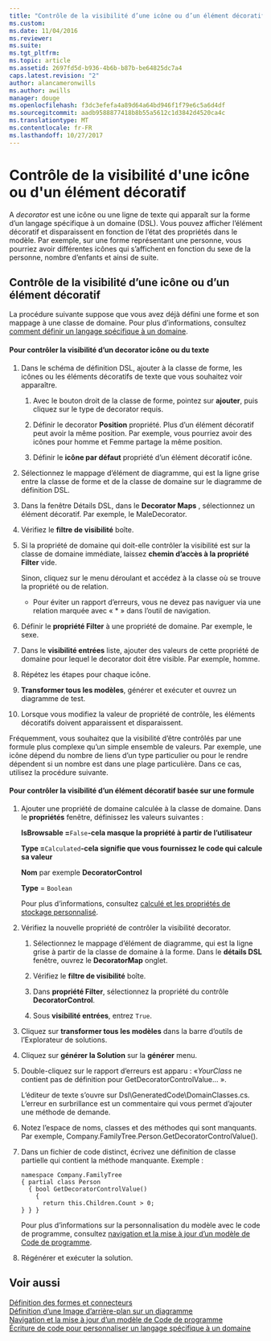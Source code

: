 ```yaml
---
title: "Contrôle de la visibilité d’une icône ou d’un élément décoratif | Documents Microsoft"
ms.custom: 
ms.date: 11/04/2016
ms.reviewer: 
ms.suite: 
ms.tgt_pltfrm: 
ms.topic: article
ms.assetid: 2697fd5d-b936-4b6b-b87b-be64825dc7a4
caps.latest.revision: "2"
author: alancameronwills
ms.author: awills
manager: douge
ms.openlocfilehash: f3dc3efefa4a89d64a64bd946f1f79e6c5a6d4df
ms.sourcegitcommit: aadb9588877418b8b55a5612c1d3842d4520ca4c
ms.translationtype: MT
ms.contentlocale: fr-FR
ms.lasthandoff: 10/27/2017
---
```

# <a name="controlling-the-visibility-of-an-icon-or-decorator"></a>Contrôle de la visibilité d'une icône ou d'un élément décoratif
A *decorator* est une icône ou une ligne de texte qui apparaît sur la forme d’un langage spécifique à un domaine (DSL). Vous pouvez afficher l’élément décoratif et disparaissent en fonction de l’état des propriétés dans le modèle. Par exemple, sur une forme représentant une personne, vous pourriez avoir différentes icônes qui s’affichent en fonction du sexe de la personne, nombre d’enfants et ainsi de suite.  
  
## <a name="controlling-the-visibility-of-an-icon-or-decorator"></a>Contrôle de la visibilité d’une icône ou d’un élément décoratif  
 La procédure suivante suppose que vous avez déjà défini une forme et son mappage à une classe de domaine. Pour plus d’informations, consultez [comment définir un langage spécifique à un domaine](../modeling/how-to-define-a-domain-specific-language.md).  
  
#### <a name="to-control-the-visibility-of-an-icon-or-text-decorator"></a>Pour contrôler la visibilité d’un decorator icône ou du texte  
  
1.  Dans le schéma de définition DSL, ajouter à la classe de forme, les icônes ou les éléments décoratifs de texte que vous souhaitez voir apparaître.  
  
    1.  Avec le bouton droit de la classe de forme, pointez sur **ajouter**, puis cliquez sur le type de decorator requis.  
  
    2.  Définir le decorator **Position** propriété. Plus d’un élément décoratif peut avoir la même position. Par exemple, vous pourriez avoir des icônes pour homme et Femme partage la même position.  
  
    3.  Définir le **icône par défaut** propriété d’un élément décoratif icône.  
  
2.  Sélectionnez le mappage d’élément de diagramme, qui est la ligne grise entre la classe de forme et de la classe de domaine sur le diagramme de définition DSL.  
  
3.  Dans la fenêtre Détails DSL, dans le **Decorator Maps** , sélectionnez un élément décoratif. Par exemple, le MaleDecorator.  
  
4.  Vérifiez le **filtre de visibilité** boîte.  
  
5.  Si la propriété de domaine qui doit-elle contrôler la visibilité est sur la classe de domaine immédiate, laissez **chemin d’accès à la propriété Filter** vide.  
  
     Sinon, cliquez sur le menu déroulant et accédez à la classe où se trouve la propriété ou de relation.  
  
    -   Pour éviter un rapport d’erreurs, vous ne devez pas naviguer via une relation marquée avec « * » dans l’outil de navigation.  
  
6.  Définir le **propriété Filter** à une propriété de domaine. Par exemple, le sexe.  
  
7.  Dans le **visibilité entrées** liste, ajouter des valeurs de cette propriété de domaine pour lequel le decorator doit être visible. Par exemple, homme.  
  
8.  Répétez les étapes pour chaque icône.  
  
9. **Transformer tous les modèles**, générer et exécuter et ouvrez un diagramme de test.  
  
10. Lorsque vous modifiez la valeur de propriété de contrôle, les éléments décoratifs doivent apparaissent et disparaissent.  
  
 Fréquemment, vous souhaitez que la visibilité d’être contrôlés par une formule plus complexe qu’un simple ensemble de valeurs. Par exemple, une icône dépend du nombre de liens d’un type particulier ou pour le rendre dépendent si un nombre est dans une plage particulière. Dans ce cas, utilisez la procédure suivante.  
  
#### <a name="to-control-the-visibility-of-a-decorator-based-on-a-formula"></a>Pour contrôler la visibilité d’un élément décoratif basée sur une formule  
  
1.  Ajouter une propriété de domaine calculée à la classe de domaine. Dans le **propriétés** fenêtre, définissez les valeurs suivantes :  
  
     **IsBrowsable =**`False`**-cela masque la propriété à partir de l’utilisateur**   
  
     **Type =**`Calculated`**-cela signifie que vous fournissez le code qui calcule sa valeur**   
  
     **Nom** par exemple **DecoratorControl**  
  
     **Type** = `Boolean`  
  
     Pour plus d’informations, consultez [calculé et les propriétés de stockage personnalisé](../modeling/calculated-and-custom-storage-properties.md).  
  
2.  Vérifiez la nouvelle propriété de contrôler la visibilité decorator.  
  
    1.  Sélectionnez le mappage d’élément de diagramme, qui est la ligne grise à partir de la classe de domaine à la forme. Dans le **détails DSL** fenêtre, ouvrez le **DecoratorMap** onglet.  
  
    2.  Vérifiez le **filtre de visibilité** boîte.  
  
    3.  Dans **propriété Filter**, sélectionnez la propriété du contrôle **DecoratorControl**.  
  
    4.  Sous **visibilité entrées**, entrez `True`.  
  
3.  Cliquez sur **transformer tous les modèles** dans la barre d’outils de l’Explorateur de solutions.  
  
4.  Cliquez sur **générer la Solution** sur la **générer** menu.  
  
5.  Double-cliquez sur le rapport d’erreurs est apparu : «*YourClass* ne contient pas de définition pour GetDecoratorControlValue... ».  
  
     L’éditeur de texte s’ouvre sur Dsl\GeneratedCode\DomainClasses.cs. L’erreur en surbrillance est un commentaire qui vous permet d’ajouter une méthode de demande.  
  
6.  Notez l’espace de noms, classes et des méthodes qui sont manquants.  Par exemple, Company.FamilyTree.Person.GetDecoratorControlValue().  
  
7.  Dans un fichier de code distinct, écrivez une définition de classe partielle qui contient la méthode manquante. Exemple :  
  
    ```  
    namespace Company.FamilyTree  
    { partial class Person  
      { bool GetDecoratorControlValue()  
        {  
          return this.Children.Count > 0;  
    } } }  
    ```  
  
     Pour plus d’informations sur la personnalisation du modèle avec le code de programme, consultez [navigation et la mise à jour d’un modèle de Code de programme](../modeling/navigating-and-updating-a-model-in-program-code.md).  
  
8.  Régénérer et exécuter la solution.  
  
## <a name="see-also"></a>Voir aussi  
 [Définition des formes et connecteurs](../modeling/defining-shapes-and-connectors.md)   
 [Définition d’une Image d’arrière-plan sur un diagramme](../modeling/setting-a-background-image-on-a-diagram.md)   
 [Navigation et la mise à jour d’un modèle de Code de programme](../modeling/navigating-and-updating-a-model-in-program-code.md)   
 [Écriture de code pour personnaliser un langage spécifique à un domaine](../modeling/writing-code-to-customise-a-domain-specific-language.md)